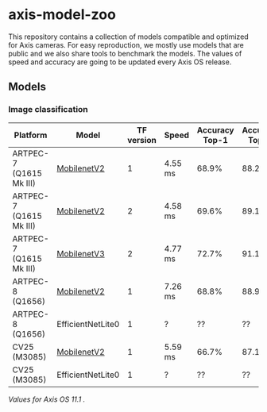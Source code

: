 # axis-model-zoo

This repository contains a collection of models compatible and optimized for Axis cameras. For easy reproduction, we mostly use models that are public and we also share tools to benchmark the models. The values of speed and accuracy are going to be updated every Axis OS release.

## Models

### Image classification

| Platform  | Model | TF version | Speed | Accuracy Top-1 | Accuracy Top-5 |
| ------------- | ------------- | ------------- | ------------- | ------------ | ------------ |
| ARTPEC-7 (Q1615 Mk III) | [MobilenetV2](https://raw.githubusercontent.com/google-coral/test_data/master/mobilenet_v2_1.0_224_quant_edgetpu.tflite)  | 1  | <!--A7_tf1_mnv2--> 4.55 ms <!--end_A7_tf1_mnv2--> | 68.9%  | 88.2% |
| ARTPEC-7 (Q1615 Mk III) | [MobilenetV2](https://raw.githubusercontent.com/google-coral/test_data/master/tf2_mobilenet_v2_1.0_224_ptq_edgetpu.tflite)  | 2  | <!--A7_tf2_mnv2--> 4.58 ms <!--end_A7_tf2_mnv2--> | 69.6%  | 89.1%  |
| ARTPEC-7 (Q1615 Mk III) | [MobilenetV3](https://raw.githubusercontent.com/google-coral/test_data/master/tf2_mobilenet_v3_edgetpu_1.0_224_ptq_edgetpu.tflite)  | 2  | <!--A7_tf2_mnv3--> 4.77 ms <!--end_A7_tf2_mnv3--> | 72.7%  | 91.1% |
| ARTPEC-8 (Q1656)  | [MobilenetV2](https://raw.githubusercontent.com/google-coral/test_data/master/mobilenet_v2_1.0_224_quant.tflite)  | 1  | <!--A8_tf1_mnv2--> 7.26 ms <!--end_A8_tf1_mnv2--> | 68.8% | 88.9% |
| ARTPEC-8 (Q1656) | EfficientNetLite0    | 1  | <!--A8_tf1_eff--> ? <!--end_A8_tf1_eff--> | ??  | ?? |
| CV25 (M3085) | [MobilenetV2](https://acap-ml-model-storage.s3.amazonaws.com/mobilenetv2_cavalry.bin)   | 1  | <!--cv25_tf1_mnv2--> 5.59 ms <!--end_cv25_tf1_mnv2--> | 66.7%  | 87.1% |
| CV25 (M3085) | EfficientNetLite0  | 1  | ?  | ??  | ?? |

*Values for Axis OS <!--fw_version--> 11.1 <!--fw_version-->.*
